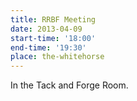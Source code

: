 ```yaml
---
title: RRBF Meeting
date: 2013-04-09
start-time: '18:00'
end-time: '19:30'
place: the-whitehorse
---
```

In the Tack and Forge Room.